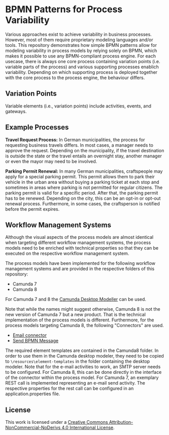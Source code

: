 # BPMN Patterns for Process Variability

Various approaches exist to achieve variability in business processes.
However, most of them require proprietary modeling languages and/or tools.
This repository demonstrates how simple BPMN patterns allow for modeling variability in process models by relying solely on BPMN, which makes it possible to use any BPMN-compliant process engine.
For each usecase, there is always one core process containing variation points (i.e. variable parts of the process) and various supporting processes enablich variability.
Depending on which supporting process is deployed together with the core process to the process engine, the behaviour differs.

## Variation Points

Variable elements (i.e., variation points) include activities, events, and gateways.

## Example Processes

**Travel Request Process:** In German municipalities, the process for requesting business travels differs.
In most cases, a manager needs to approve the request. Depending on the municipality, if the travel destination is outside the state or the travel entails an overnight stay, another manager or even the mayor may need to be involved.

**Parking Permit Renewal:** In many German municipalities, craftspeople may apply for a special parking permit.
This permit allows them to park their vehicle in the urban area without buying a parking ticket at each stop and sometimes in areas where parking is not permitted for regular citizens.
The parking permit is valid for a specific period.
After that, the parking permit has to be renewed.
Depending on the city, this can be an opt-in or opt-out renewal process.
Furthermore, in some cases, the craftsperson is notified before the permit expires.

## Workflow Management Systems

Although the visual aspects of the process models are almost identical when targeting different workflow management systems, the process models need to be enriched with technical properties so that they can be executed on the respective workflow management system.

The process models have been implemented for the following workflow management systems and are provided in the respective folders of this repository:

* Camunda 7
* Camunda 8

For Camunda 7 and 8 the [Camunda Desktop Modeller](https://camunda.com/download/modeler/) can be used.

Note that while the names might suggest otherwise, Camunda 8 is not the new version of Camunda 7 but a new product.
That is the technical implementation of the process models is different.
Furthermore, for the process models targeting Camunda 8, the following "Connectors" are used.

* [Email connector](https://docs.camunda.io/docs/components/connectors/out-of-the-box-connectors/email/) 
* [Send BPMN Message](https://marketplace.camunda.com/en-US/apps/448966/send-bpmn-message)

The required element templates are contained in the Camunda8 folder. In order to use them in the Camunda desktop modeler, they need to be copied to `\resources\element-templates` in the folder containing the desktop modeler.
Note that for the e-mail activities to work, an SMTP server needs to be configured.
For Camunda 8, this can be done directly in the interface of the connector within the process model.
For Camunda 7, an exemplary REST call is implemented representing an e-mail send activity. The respective properties for the rest call can be configured in an application.properties file.

## License 
[cc-by-nc-nd]: http://creativecommons.org/licenses/by-nc-nd/4.0/


This work is licensed under a
[Creative Commons Attribution-NonCommercial-NoDerivs 4.0 International License][cc-by-nc-nd].